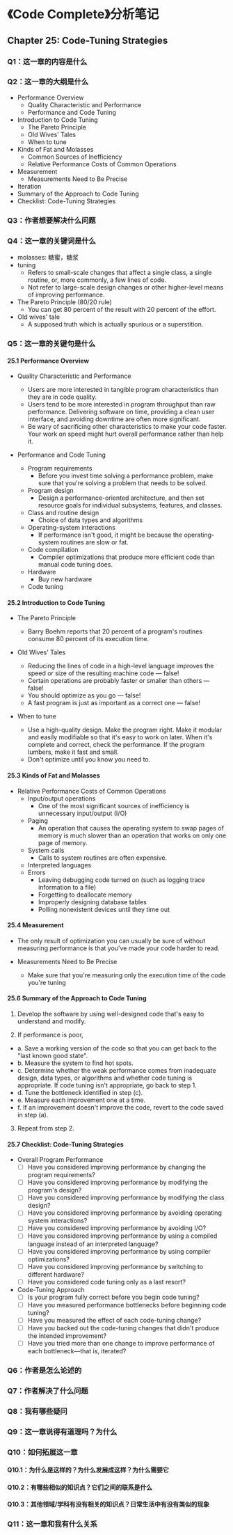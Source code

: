 # 《Code Complete》分析笔记

## Chapter 25: Code-Tuning Strategies

### Q1：这一章的内容是什么

### Q2：这一章的大纲是什么

- Performance Overview
  - Quality Characteristic and Performance
  - Performance and Code Tuning
- Introduction to Code Tuning
  - The Pareto Principle
  - Old Wives' Tales
  - When to tune
- Kinds of Fat and Molasses
  - Common Sources of Inefficiency
  - Relative Performance Costs of Common Operations
- Measurement
  - Measurements Need to Be Precise
- Iteration
- Summary of the Approach to Code Tuning
- Checklist: Code-Tuning Strategies

### Q3：作者想要解决什么问题

### Q4：这一章的关键词是什么

- molasses: 糖蜜，糖浆
- tuning
  - Refers to small-scale changes that affect a single class, a single routine, or, more commonly, a few lines of code.
  - Not refer to large-scale design changes or other higher-level means of improving performance.
- The Pareto Principle (80/20 rule)
  - You can get 80 percent of the result with 20 percent of the effort.
- Old wives' tale
  - A supposed truth which is actually spurious or a superstition.

### Q5：这一章的关键句是什么

#### 25.1 Performance Overview

- Quality Characteristic and Performance
  - Users are more interested in tangible program characteristics than they are in code quality.
  - Users tend to be more interested in program throughput than raw performance.
    Delivering software on time, providing a clean user interface, and avoiding downtime are often more significant.
  - Be wary of sacrificing other characteristics to make your code faster.
    Your work on speed might hurt overall performance rather than help it.

- Performance and Code Tuning
  - Program requirements
    - Before you invest time solving a performance problem,
      make sure that you're solving a problem that needs to be solved.
  - Program design
    - Design a performance-oriented architecture,
      and then set resource goals for individual subsystems, features, and classes.
  - Class and routine design
    - Choice of data types and algorithms
  - Operating-system interactions
    - If performance isn't good, it might be because the operating-system routines are slow or fat.
  - Code compilation
    - Compiler optimizations that produce more efficient code than manual code tuning does.
  - Hardware
    - Buy new hardware
  - Code tuning

#### 25.2 Introduction to Code Tuning

- The Pareto Principle
  - Barry Boehm reports that 20 percent of a program's routines consume 80 percent of its execution time.

- Old Wives' Tales
  - Reducing the lines of code in a high-level language improves the speed or size of the resulting machine code — false!
  - Certain operations are probably faster or smaller than others — false!
  - You should optimize as you go — false!
  - A fast program is just as important as a correct one — false!

- When to tune
  - Use a high-quality design.
    Make the program right.
    Make it modular and easily modifiable so that it's easy to work on later.
    When it's complete and correct, check the performance.
    If the program lumbers, make it fast and small.
  - Don't optimize until you know you need to.

#### 25.3 Kinds of Fat and Molasses

- Relative Performance Costs of Common Operations
  - Input/output operations
    - One of the most significant sources of inefficiency is unnecessary input/output (I/O)
  - Paging
    - An operation that causes the operating system to swap pages of memory is much slower than
      an operation that works on only one page of memory.
  - System calls
    - Calls to system routines are often expensive.
  - Interpreted languages
  - Errors
    - Leaving debugging code turned on (such as logging trace information to a file)
    - Forgetting to deallocate memory
    - Improperly designing database tables
    - Polling nonexistent devices until they time out

#### 25.4 Measurement

- The only result of optimization you can usually be sure of without measuring performance is that
  you've made your code harder to read.

- Measurements Need to Be Precise
  - Make sure that you're measuring only the execution time of the code you're tuning

#### 25.6 Summary of the Approach to Code Tuning

1. Develop the software by using well-designed code that's easy to understand and modify.

2. If performance is poor,
  - a. Save a working version of the code so that you can get back to the "last known good state".
  - b. Measure the system to find hot spots.
  - c. Determine whether the weak performance comes from inadequate design, data types, or algorithms and whether code tuning is appropriate.
       If code tuning isn't appropriate, go back to step 1.
  - d. Tune the bottleneck identified in step (c).
  - e. Measure each improvement one at a time.
  - f. If an improvement doesn't improve the code, revert to the code saved in step (a).

3. Repeat from step 2.

#### 25.7 Checklist: Code-Tuning Strategies

- Overall Program Performance
  - [ ] Have you considered improving performance by changing the program requirements?
  - [ ] Have you considered improving performance by modifying the program's design?
  - [ ] Have you considered improving performance by modifying the class design?
  - [ ] Have you considered improving performance by avoiding operating system interactions?
  - [ ] Have you considered improving performance by avoiding I/O?
  - [ ] Have you considered improving performance by using a compiled language instead of an interpreted language?
  - [ ] Have you considered improving performance by using compiler optimizations?
  - [ ] Have you considered improving performance by switching to different hardware?
  - [ ] Have you considered code tuning only as a last resort?

- Code-Tuning Approach
  - [ ] Is your program fully correct before you begin code tuning?
  - [ ] Have you measured performance bottlenecks before beginning code tuning?
  - [ ] Have you measured the effect of each code-tuning change?
  - [ ] Have you backed out the code-tuning changes that didn't produce the intended improvement?
  - [ ] Have you tried more than one change to improve performance of each bottleneck—that is, iterated?

### Q6：作者是怎么论述的

### Q7：作者解决了什么问题

### Q8：我有哪些疑问

### Q9：这一章说得有道理吗？为什么

### Q10：如何拓展这一章

#### Q10.1：为什么是这样的？为什么发展成这样？为什么需要它

#### Q10.2：有哪些相似的知识点？它们之间的联系是什么

#### Q10.3：其他领域/学科有没有相关的知识点？日常生活中有没有类似的现象

### Q11：这一章和我有什么关系
